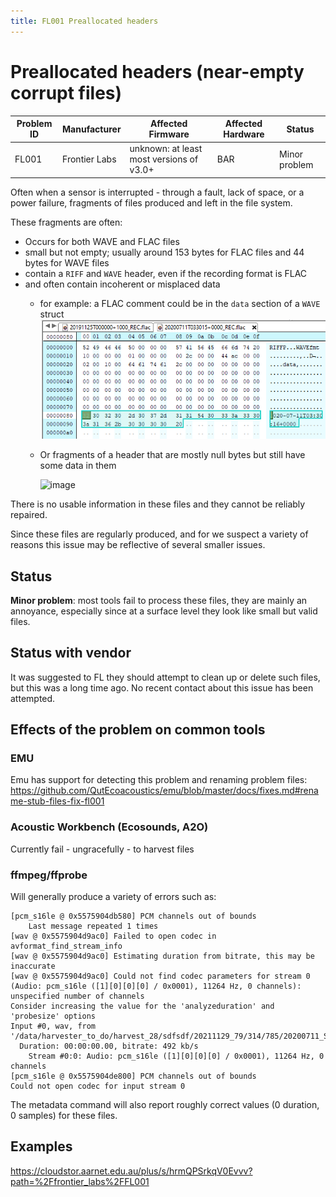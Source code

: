 ```yaml
---
title: FL001 Preallocated headers
---
```

# Preallocated headers (near-empty corrupt files)

| Problem ID | Manufacturer  | Affected Firmware                        | Affected Hardware | Status        |
| ---------- | ------------- | ---------------------------------------- | ----------------- | ------------- |
| FL001      | Frontier Labs | unknown: at least most versions of v3.0+ | BAR               | Minor problem |

Often when a sensor is interrupted - through a fault, lack of space, or a power failure, fragments of files 
produced and left in the file system.

These fragments are often:

- Occurs for both WAVE and FLAC files
- small but not empty; usually around 153 bytes for FLAC files and 44 bytes for WAVE files
- contain a `RIFF` and `WAVE` header, even if the recording format is FLAC
- and often contain incoherent or misplaced data
   - for example: a FLAC comment could be in the `data` section of a `WAVE` struct
     ![FL001 header](../media/FL001_header.png)
   - Or fragments of a header that are mostly null bytes but still have some data in them
     
     <img width="542" alt="image" src="https://user-images.githubusercontent.com/1452968/190281607-ec0bf384-dbb8-4e11-a86d-3c2bd014b96a.png">


There is no usable information in these files and they cannot be reliably repaired.

Since these files are regularly produced, and for we suspect a variety of reasons this issue may be
reflective of several smaller issues.

## Status

**Minor problem**: most tools fail to process these files,
they are mainly an annoyance, especially since at a surface level they look like small
but valid files.

## Status with vendor

It was suggested to FL they should attempt to clean up or delete such files, but this was a long time ago.
No recent contact about this issue has been attempted.

## Effects of the problem on common tools

### EMU

Emu has support for detecting this problem and renaming problem files: <https://github.com/QutEcoacoustics/emu/blob/master/docs/fixes.md#rename-stub-files-fix-fl001>

### Acoustic Workbench (Ecosounds, A2O)

Currently fail - ungracefully - to harvest files

### ffmpeg/ffprobe

Will generally produce a variety of errors such as:

```
[pcm_s16le @ 0x5575904db580] PCM channels out of bounds
    Last message repeated 1 times
[wav @ 0x5575904d9ac0] Failed to open codec in avformat_find_stream_info
[wav @ 0x5575904d9ac0] Estimating duration from bitrate, this may be inaccurate
[wav @ 0x5575904d9ac0] Could not find codec parameters for stream 0 (Audio: pcm_s16le ([1][0][0][0] / 0x0001), 11264 Hz, 0 channels): unspecified number of channels
Consider increasing the value for the 'analyzeduration' and 'probesize' options
Input #0, wav, from '/data/harvester_to_do/harvest_28/sdfsdf/20211129_79/314/785/20200711_STUDY/20200711T033015+0000_REC.flac':
  Duration: 00:00:00.00, bitrate: 492 kb/s
    Stream #0:0: Audio: pcm_s16le ([1][0][0][0] / 0x0001), 11264 Hz, 0 channels
[pcm_s16le @ 0x5575904de800] PCM channels out of bounds
Could not open codec for input stream 0
```

The metadata command will also report roughly correct values (0 duration, 0 samples) for these files.

## Examples

https://cloudstor.aarnet.edu.au/plus/s/hrmQPSrkqV0Evvv?path=%2Ffrontier_labs%2FFL001
